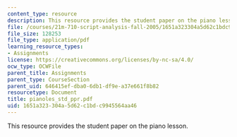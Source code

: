 ```yaml
---
content_type: resource
description: This resource provides the student paper on the piano lesson.
file: /courses/21m-710-script-analysis-fall-2005/1651a323304a5d62c1bdc9945564aa46_pianoles_std_ppr.pdf
file_size: 128253
file_type: application/pdf
learning_resource_types:
- Assignments
license: https://creativecommons.org/licenses/by-nc-sa/4.0/
ocw_type: OCWFile
parent_title: Assignments
parent_type: CourseSection
parent_uid: 646415ef-dba0-6db1-df9e-a37e661f8b82
resourcetype: Document
title: pianoles_std_ppr.pdf
uid: 1651a323-304a-5d62-c1bd-c9945564aa46
---
```

This resource provides the student paper on the piano lesson.